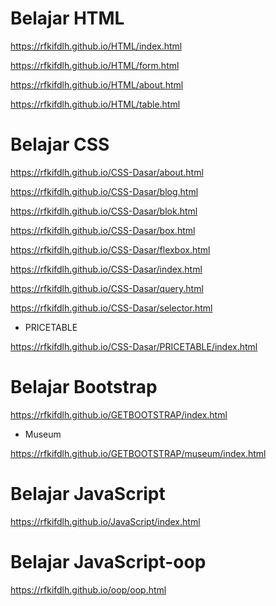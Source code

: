 # Belajar HTML

https://rfkifdlh.github.io/HTML/index.html

https://rfkifdlh.github.io/HTML/form.html

https://rfkifdlh.github.io/HTML/about.html

https://rfkifdlh.github.io/HTML/table.html

# Belajar CSS

https://rfkifdlh.github.io/CSS-Dasar/about.html

https://rfkifdlh.github.io/CSS-Dasar/blog.html

https://rfkifdlh.github.io/CSS-Dasar/blok.html

https://rfkifdlh.github.io/CSS-Dasar/box.html

https://rfkifdlh.github.io/CSS-Dasar/flexbox.html

https://rfkifdlh.github.io/CSS-Dasar/index.html

https://rfkifdlh.github.io/CSS-Dasar/query.html

https://rfkifdlh.github.io/CSS-Dasar/selector.html

- PRICETABLE

https://rfkifdlh.github.io/CSS-Dasar/PRICETABLE/index.html

# Belajar Bootstrap

https://rfkifdlh.github.io/GETBOOTSTRAP/index.html

- Museum

https://rfkifdlh.github.io/GETBOOTSTRAP/museum/index.html

# Belajar JavaScript

https://rfkifdlh.github.io/JavaScript/index.html

# Belajar JavaScript-oop

https://rfkifdlh.github.io/oop/oop.html
